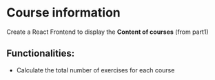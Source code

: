 # Course information

Create a React Frontend to display the **Content of courses** (from part1)

## Functionalities:

- Calculate the total number of exercises for each course
